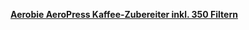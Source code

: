 [**Aerobie AeroPress Kaffee-Zubereiter inkl. 350 Filtern**](https://www.coffeecircle.com/de/p/aeropress?utm_medium=cpc&utm_source=google&utm_campaign=Zubeh%C3%B6r+%7C+Aeropress&utm_content=249786024130&utm_term=aeropress&gclid=EAIaIQobChMInujnh6De3wIVx4TVCh2TnAPMEAAYASAAEgL1gvD_BwE&dt_dynco=642AF448E7B83DFC74EFE1B6FDA213A7)
